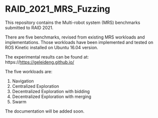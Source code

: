 # RAID_2021_MRS_Fuzzing

This repository contains the Multi-robot system (MRS) benchmarks submitted to RAID 2021.

There are five benchmarks, revised from existing MRS workloads and implementations. Those workloads have been implemented and tested on ROS Kinetic installed on Ubuntu 16.04 version.

The experimental results can be found at: https://https://geleideng.github.io/

The five workloads are:

1. Navigation
2. Centralized Exploration
3. Decentralized Exploration with bidding
4. Decentralized Exploration with merging
5. Swarm

The documentation will be added soon. 